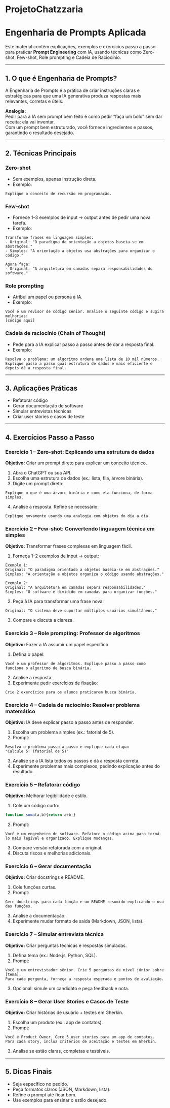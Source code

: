 # ProjetoChatzzaria

# Engenharia de Prompts Aplicada

Este material contém explicações, exemplos e exercícios passo a passo para praticar **Prompt Engineering** com IA, usando técnicas como Zero-shot, Few-shot, Role prompting e Cadeia de Raciocínio.

---

## 1. O que é Engenharia de Prompts?

A Engenharia de Prompts é a prática de criar instruções claras e estratégicas para que uma IA generativa produza respostas mais relevantes, corretas e úteis.

**Analogia:**  
Pedir para a IA sem prompt bem feito é como pedir “faça um bolo” sem dar receita; ela vai inventar.  
Com um prompt bem estruturado, você fornece ingredientes e passos, garantindo o resultado desejado.

---

## 2. Técnicas Principais

### Zero-shot
- Sem exemplos, apenas instrução direta.
- Exemplo:
```
Explique o conceito de recursão em programação.
```

### Few-shot
- Fornece 1–3 exemplos de input → output antes de pedir uma nova tarefa.
- Exemplo:
```
Transforme frases em linguagem simples:
- Original: "O paradigma da orientação a objetos baseia-se em abstrações."
- Simples: "A orientação a objetos usa abstrações para organizar o código."

Agora faça:
- Original: "A arquitetura em camadas separa responsabilidades do software."
```

### Role prompting
- Atribui um papel ou persona à IA.
- Exemplo:
```
Você é um revisor de código sênior. Analise o seguinte código e sugira melhorias:
[código aqui]
```

### Cadeia de raciocínio (Chain of Thought)
- Pede para a IA explicar passo a passo antes de dar a resposta final.
- Exemplo:
```
Resolva o problema: um algoritmo ordena uma lista de 10 mil números.
Explique passo a passo qual estrutura de dados é mais eficiente e depois dê a resposta final.
```

---

## 3. Aplicações Práticas

- Refatorar código
- Gerar documentação de software
- Simular entrevistas técnicas
- Criar user stories e casos de teste

---

## 4. Exercícios Passo a Passo

### Exercício 1 – Zero-shot: Explicando uma estrutura de dados
**Objetivo:** Criar um prompt direto para explicar um conceito técnico.
1. Abra o ChatGPT ou sua API.
2. Escolha uma estrutura de dados (ex.: lista, fila, árvore binária).
3. Digite um prompt direto:
```
Explique o que é uma árvore binária e como ela funciona, de forma simples.
```
4. Analise a resposta. Refine se necessário:
```
Explique novamente usando uma analogia com objetos do dia a dia.
```

### Exercício 2 – Few-shot: Convertendo linguagem técnica em simples
**Objetivo:** Transformar frases complexas em linguagem fácil.
1. Forneça 1–2 exemplos de input → output:
```
Exemplo 1:
Original: "O paradigma orientado a objetos baseia-se em abstrações."
Simples: "A orientação a objetos organiza o código usando abstrações."

Exemplo 2:
Original: "A arquitetura em camadas separa responsabilidades."
Simples: "O software é dividido em camadas para organizar funções."
```
2. Peça à IA para transformar uma frase nova:
```
Original: "O sistema deve suportar múltiplos usuários simultâneos."
```
3. Compare e discuta a clareza.

### Exercício 3 – Role prompting: Professor de algoritmos
**Objetivo:** Fazer a IA assumir um papel específico.
1. Defina o papel:
```
Você é um professor de algoritmos. Explique passo a passo como funciona o algoritmo de busca binária.
```
2. Analise a resposta.
3. Experimente pedir exercícios de fixação:
```
Crie 2 exercícios para os alunos praticarem busca binária.
```

### Exercício 4 – Cadeia de raciocínio: Resolver problema matemático
**Objetivo:** IA deve explicar passo a passo antes de responder.
1. Escolha um problema simples (ex.: fatorial de 5).
2. Prompt:
```
Resolva o problema passo a passo e explique cada etapa:
"Calcule 5! (fatorial de 5)"
```
3. Analise se a IA lista todos os passos e dá a resposta correta.
4. Experimente problemas mais complexos, pedindo explicação antes do resultado.

### Exercício 5 – Refatorar código
**Objetivo:** Melhorar legibilidade e estilo.
1. Cole um código curto:
```js
function soma(a,b){return a+b;}
```
2. Prompt:
```
Você é um engenheiro de software. Refatore o código acima para torná-lo mais legível e organizado. Explique mudanças.
```
3. Compare versão refatorada com a original.
4. Discuta riscos e melhorias adicionais.

### Exercício 6 – Gerar documentação
**Objetivo:** Criar docstrings e README.
1. Cole funções curtas.
2. Prompt:
```
Gere docstrings para cada função e um README resumido explicando o uso das funções.
```
3. Analise a documentação.
4. Experimente mudar formato de saída (Markdown, JSON, lista).

### Exercício 7 – Simular entrevista técnica
**Objetivo:** Criar perguntas técnicas e respostas simuladas.
1. Defina tema (ex.: Node.js, Python, SQL).
2. Prompt:
```
Você é um entrevistador sênior. Crie 5 perguntas de nível júnior sobre [tema].
Para cada pergunta, forneça a resposta esperada e pontos de avaliação.
```
3. Opcional: simule um candidato e peça feedback e nota.

### Exercício 8 – Gerar User Stories e Casos de Teste
**Objetivo:** Criar histórias de usuário + testes em Gherkin.
1. Escolha um produto (ex.: app de contatos).
2. Prompt:
```
Você é Product Owner. Gere 5 user stories para um app de contatos.
Para cada story, inclua critérios de aceitação e testes em Gherkin.
```
3. Analise se estão claras, completas e testáveis.

---

## 5. Dicas Finais
- Seja específico no pedido.
- Peça formatos claros (JSON, Markdown, lista).
- Refine o prompt até ficar bom.
- Use exemplos para ensinar o estilo desejado.
